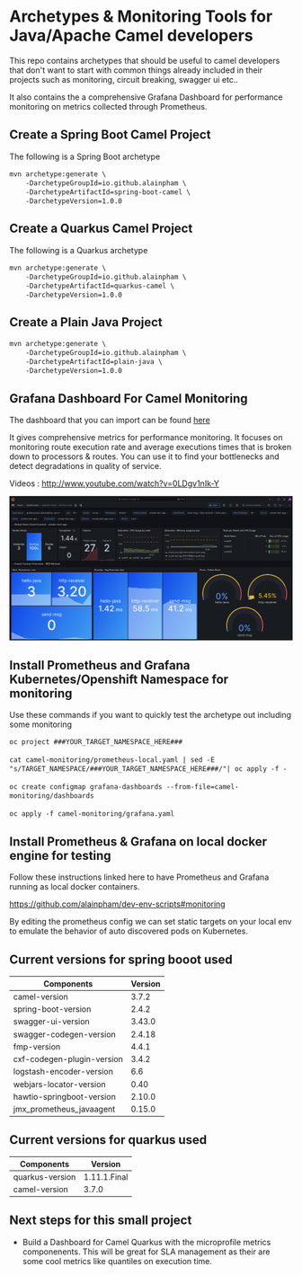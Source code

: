 # Archetypes & Monitoring Tools for Java/Apache Camel developers

This repo contains archetypes that should be useful to camel developers that don't want to start with common things already included in their projects such as monitoring, circuit breaking, swagger ui etc..

It also contains the a comprehensive Grafana Dashboard for performance monitoring on metrics collected through Prometheus.

## Create a Spring Boot Camel Project

The following is a Spring Boot archetype

```
mvn archetype:generate \
    -DarchetypeGroupId=io.github.alainpham \
    -DarchetypeArtifactId=spring-boot-camel \
    -DarchetypeVersion=1.0.0
```

## Create a Quarkus Camel Project

The following is a Quarkus archetype

```
mvn archetype:generate \
    -DarchetypeGroupId=io.github.alainpham \
    -DarchetypeArtifactId=quarkus-camel \
    -DarchetypeVersion=1.0.0
```

## Create a Plain Java Project

```
mvn archetype:generate \
    -DarchetypeGroupId=io.github.alainpham \
    -DarchetypeArtifactId=plain-java \
    -DarchetypeVersion=1.0.0
```

## Grafana Dashboard For Camel Monitoring

The dashboard that you can import can be found [here](camel-monitoring/dashboards-for-import/Camel%20Dashboard%20-%20Context%20View.json)


It gives comprehensive metrics for performance monitoring. It focuses on monitoring route execution rate and average executions times that is broken down to processors & routes. You can use it to find your bottlenecks and detect degradations in quality of service.

Videos : http://www.youtube.com/watch?v=0LDgv1nIk-Y

[![Grafana](assets/grafana-dash-sample.png)](http://www.youtube.com/watch?v=0LDgv1nIk-Y)

## Install Prometheus and Grafana Kubernetes/Openshift Namespace for monitoring

Use these commands if you want to quickly test the archetype out including some monitoring

```
oc project ###YOUR_TARGET_NAMESPACE_HERE###

cat camel-monitoring/prometheus-local.yaml | sed -E "s/TARGET_NAMESPACE/###YOUR_TARGET_NAMESPACE_HERE###/"| oc apply -f -

oc create configmap grafana-dashboards --from-file=camel-monitoring/dashboards

oc apply -f camel-monitoring/grafana.yaml
```

## Install Prometheus & Grafana on local docker engine for testing

Follow these instructions linked here to have Prometheus and Grafana running as local docker containers. 

https://github.com/alainpham/dev-env-scripts#monitoring

By editing the prometheus config we can set static targets on your local env to emulate the behavior of auto discovered pods on Kubernetes.

## Current versions for spring booot used

| Components                 | Version       |
|----------------------------|---------------|
| camel-version              | 3.7.2         |
| spring-boot-version        | 2.4.2         |
| swagger-ui-version         | 3.43.0        |
| swagger-codegen-version    | 2.4.18        |
| fmp-version                | 4.4.1         |
| cxf-codegen-plugin-version | 3.4.2         |
| logstash-encoder-version   | 6.6           |
| webjars-locator-version    | 0.40          |
| hawtio-springboot-version  | 2.10.0        |
| jmx_prometheus_javaagent   | 0.15.0        |

## Current versions for quarkus used

| Components                 | Version       |
|----------------------------|---------------|
| quarkus-version            | 1.11.1.Final  |
| camel-version              | 3.7.0         |

## Next steps for this small project

* Build a Dashboard for Camel Quarkus with the microprofile metrics componenents. This will be great for SLA management as their are some cool metrics like quantiles on execution time.
